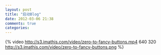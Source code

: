 ```yaml
---
layout: post
title: "启动Blog"
date: 2012-03-06 21:38
comments: true
categories: 
---
```


{% video http://s3.imathis.com/video/zero-to-fancy-buttons.mp4 640 320 http://s3.imathis.com/video/zero-to-fancy-buttons.png %}